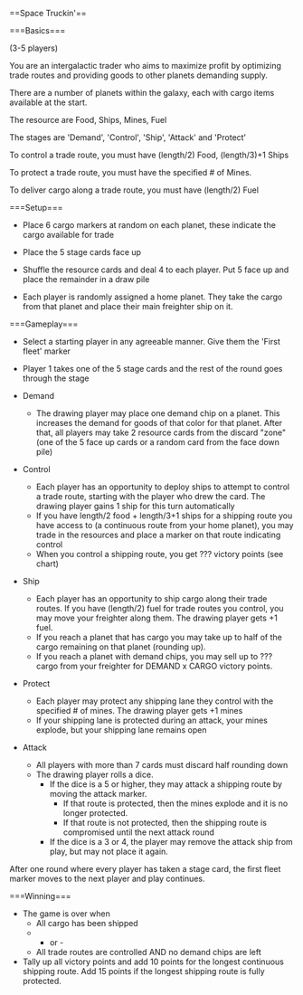 ==Space Truckin'==

===Basics===

(3-5 players)

You are an intergalactic trader who aims to maximize profit by optimizing trade routes and providing goods to other planets demanding supply.

There are a number of planets within the galaxy, each with cargo items available at the start.

The resource are Food, Ships, Mines, Fuel 

The stages are 'Demand', 'Control', 'Ship', 'Attack' and 'Protect'

To control a trade route, you must have (length/2) Food, (length/3)+1 Ships 

To protect a trade route, you must have the specified # of Mines.

To deliver cargo along a trade route, you must have (length/2) Fuel 

===Setup===

   * Place 6 cargo markers at random on each planet, these indicate the cargo available for trade

   * Place the 5 stage cards face up
   * Shuffle the resource cards and deal 4 to each player.  Put 5 face up and place the remainder in a draw pile
   * Each player is randomly assigned a home planet.  They take the cargo from that planet and place their main freighter ship on it.

===Gameplay===


   * Select a starting player in any agreeable manner.  Give them the 'First fleet' marker
   * Player 1 takes one of the 5 stage cards and the rest of the round goes through the stage

   * Demand
      * The drawing player may place one demand chip on a planet.  This increases the demand for goods of that color for that planet.  After that, all players may take 2 resource cards from the discard "zone" (one of the 5 face up cards or a random card from the face down pile)
   * Control
      * Each player has an opportunity to deploy ships to attempt to control a trade route, starting with the player who drew the card.  The drawing player gains 1 ship for this turn automatically
      * If you have length/2 food + length/3+1 ships for a shipping route you have access to (a continuous route from your home planet), you may trade in the resources and place a marker on that route indicating control
      * When you control a shipping route, you get ??? victory points (see chart)
   * Ship
      * Each player has an opportunity to ship cargo along their trade routes.  If you have (length/2) fuel for trade routes you control, you may move your freighter along them.    The drawing player gets +1 fuel.
      * If you reach a planet that has cargo you may take up to half of the cargo remaining on that planet (rounding up).
      * If you reach a planet with demand chips, you may sell up to ??? cargo from your freighter for DEMAND  x CARGO victory points.
   * Protect
      * Each player may protect any shipping lane they control with the specified # of mines.  The drawing player gets +1 mines
      * If your shipping lane is protected during an attack, your mines explode, but your shipping lane remains open
   * Attack
      * All players with more than 7 cards must discard half rounding down
      * The drawing player rolls a dice. 
         * If the dice is a 5 or higher, they may attack a shipping route by moving the attack marker.  
            * If that route is protected, then the mines explode and it is no longer protected.
            * If that route is not protected, then the shipping route is compromised until the next attack round
         * If the dice is a 3 or 4, the player may remove the attack ship from play, but may not place it again.

After one round where every player has taken a stage card, the first fleet marker moves to the next player and play continues.

===Winning===


   * The game is over when 
      * All cargo has been shipped
      *  - or -
      * All trade routes are controlled AND no demand chips are left
   * Tally up all victory points and add 10 points for the longest continuous shipping route.  Add 15 points if the longest shipping route is fully protected.
